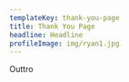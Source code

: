 ```yaml
---
templateKey: thank-you-page
title: Thank You Page
headline: Headline
profileImage: img/ryan1.jpg
---
```

Outtro
